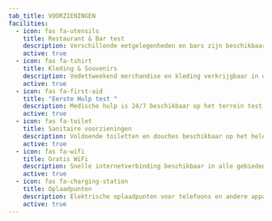```yaml
---
tab_title: VOORZIENINGEN
facilities:
  - icon: fas fa-utensils
    title: Restaurant & Bar test
    description: Verschillende eetgelegenheden en bars zijn beschikbaar op het terrein. test
    active: true
  - icon: fas fa-tshirt
    title: Kleding & Souvenirs
    description: Vedettweekend merchandise en kleding verkrijgbaar in de shop.
    active: true
  - icon: fas fa-first-aid
    title: "Eerste Hulp test "
    description: Medische hulp is 24/7 beschikbaar op het terrein test
    active: true
  - icon: fas fa-toilet
    title: Sanitaire voorzieningen
    description: Voldoende toiletten en douches beschikbaar op het hele terrein.
    active: true
  - icon: fas fa-wifi
    title: Gratis WiFi
    description: Snelle internetverbinding beschikbaar in alle gebieden.
    active: true
  - icon: fas fa-charging-station
    title: Oplaadpunten
    description: Elektrische oplaadpunten voor telefoons en andere apparaten.
    active: true
---
```

